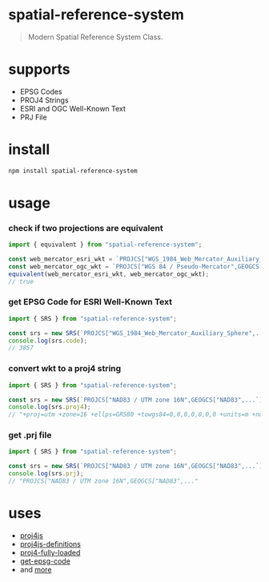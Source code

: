 # spatial-reference-system
> Modern Spatial Reference System Class.

# supports
- EPSG Codes
- PROJ4 Strings
- ESRI and OGC Well-Known Text
- PRJ File

# install
```bash
npm install spatial-reference-system
```

# usage
### check if two projections are equivalent
```js
import { equivalent } from "spatial-reference-system";

const web_mercator_esri_wkt = `PROJCS["WGS_1984_Web_Mercator_Auxiliary_Sphere",GEOGCS["GCS_WGS_1984",DATUM["D_WGS_1984",SPHEROID["WGS_1984",6378137.0,298.257223563]],PRIMEM["Greenwich",0.0],UNIT["Degree",0.017453292519943295]],PROJECTION["Mercator_Auxiliary_Sphere"],PARAMETER["False_Easting",0.0],PARAMETER["False_Northing",0.0],PARAMETER["Central_Meridian",0.0],PARAMETER["Standard_Parallel_1",0.0],PARAMETER["Auxiliary_Sphere_Type",0.0],UNIT["Meter",1.0]]`;
const web_mercator_ogc_wkt = `PROJCS["WGS 84 / Pseudo-Mercator",GEOGCS["WGS 84",DATUM["WGS_1984",SPHEROID["WGS 84",6378137,298.257223563,AUTHORITY["EPSG","7030"]],AUTHORITY["EPSG","6326"]],PRIMEM["Greenwich",0,AUTHORITY["EPSG","8901"]],UNIT["degree",0.0174532925199433,AUTHORITY["EPSG","9122"]],AUTHORITY["EPSG","4326"]],PROJECTION["Mercator_1SP"],PARAMETER["central_meridian",0],PARAMETER["scale_factor",1],PARAMETER["false_easting",0],PARAMETER["false_northing",0],UNIT["metre",1,AUTHORITY["EPSG","9001"]],AXIS["X",EAST],AXIS["Y",NORTH],EXTENSION["PROJ4","+proj=merc +a=6378137 +b=6378137 +lat_ts=0.0 +lon_0=0.0 +x_0=0.0 +y_0=0 +k=1.0 +units=m +nadgrids=@null +wktext  +no_defs"],AUTHORITY["EPSG","3857"]]`;
equivalent(web_mercator_esri_wkt, web_mercator_ogc_wkt);
// true
```

### get EPSG Code for ESRI Well-Known Text
```js
import { SRS } from "spatial-reference-system";

const srs = new SRS(`PROJCS["WGS_1984_Web_Mercator_Auxiliary_Sphere",...`);
console.log(srs.code);
// 3857
```

### convert wkt to a proj4 string
```js
import { SRS } from "spatial-reference-system";

const srs = new SRS(`PROJCS["NAD83 / UTM zone 16N",GEOGCS["NAD83",...`);
console.log(srs.proj4);
// "+proj=utm +zone=16 +ellps=GRS80 +towgs84=0,0,0,0,0,0,0 +units=m +no_defs"
```

### get .prj file
```js
import { SRS } from "spatial-reference-system";

const srs = new SRS(`PROJCS["NAD83 / UTM zone 16N",GEOGCS["NAD83",...`);
console.log(srs.prj);
// "PROJCS["NAD83 / UTM zone 16N",GEOGCS["NAD83",..."
```

# uses
- [proj4js](http://proj4js.org/)
- [proj4js-definitions](https://github.com/danieljdufour/proj4js-definitions)
- [proj4-fully-loaded](https://github.com/danieljdufour/proj4-fully-loaded)
- [get-epsg-code](https://github.com/danieljdufour/get-epsg-code)
- and [more](https://github.com/DanielJDufour/spatial-reference-system/blob/main/package.json)
